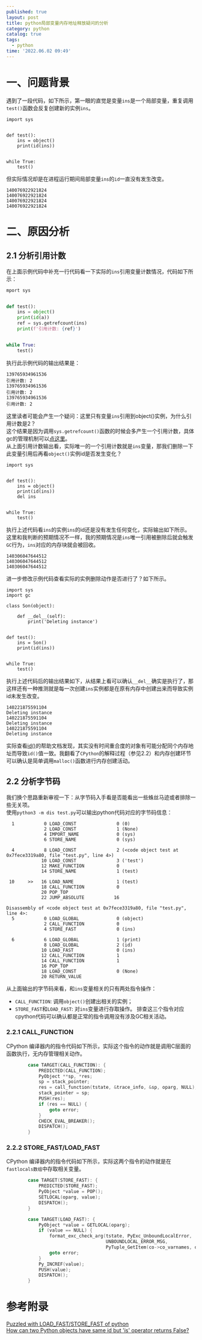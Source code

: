 ```yaml
---
published: true
layout: post
title: python局部变量内存地址释放疑问的分析
category: python
catalog: true
tags:
  - python
time: '2022.06.02 09:49'
---
```


# 一、问题背景

遇到了一段代码，如下所示，第一眼的直觉是变量`ins`是一个局部变量，重复调用`test()`函数会反复创建新的实例`ins`。
```
import sys


def test():
    ins = object()
    print(id(ins))


while True:
    test()
```

但实际情况却是在进程运行期间局部变量`ins`的`id`一直没有发生改变。
```shell
140076922921824
140076922921824
140076922921824
140076922921824
```

# 二、原因分析
## 2.1 分析引用计数
在上面示例代码中补充一行代码看一下实际的`ins`引用变量计数情况，代码如下所示：
```python
mport sys


def test():
    ins = object()
    print(id(a))
    ref = sys.getrefcount(ins)
    print(f'引用计数: {ref}')


while True:
    test()

```
执行此示例代码的输出结果是：
```shell
139765934961536
引用计数: 2
139765934961536
引用计数: 2
139765934961536
引用计数: 2
```
这里读者可能会产生一个疑问：这里只有变量`ins`引用到object()实例，为什么引用计数是2？  
这个结果是因为调用`sys.getrefcount()`函数的时候会多产生一个引用计数，具体gc的管理机制可以[点这里](https://devguide.python.org/garbage_collector/?highlight=gc)。  
从上面引用计数输出看，实际唯一的一个引用计数就是`ins`变量，那我们删除一下此变量引用后再看`object()`实例id是否发生变化？
```
import sys


def test():
    ins = object() 
    print(id(ins))
    del ins


while True:
    test()
```
执行上述代码看`ins`的实例`ins`的id还是没有发生任何变化，实际输出如下所示。  
这里和我判断的预期情况不一样，我的预期情况是`ins`唯一引用被删除后就会触发`GC`行为，`ins`对应的内存块就会被回收。
```
140306047644512
140306047644512
140306047644512
```
进一步修改示例代码查看实际的实例删除动作是否进行了？如下所示。  
```
import sys
import gc

class Son(object):

    def __del__(self):
        print('Deleting instance')


def test():
    ins = Son()
    print(id(ins))


while True:
    test()
```
执行上述代码后的输出结果如下，从结果上看可以确认`__del__`确实是执行了，那这样还有一种推测就是每一次创建`ins`实例都是在原有内存中创建出来而导致实例id未发生改变。
```
140221875591104
Deleting instance
140221875591104
Deleting instance
140221875591104
Deleting instance
```
实际查看[id()](https://docs.python.org/3.10/library/functions.html#id)的帮助文档发现，其实没有时间重合度的对象有可能分配同个内存地址而导致`id()`值一致。我翻看了`CPython`的解释过程（参见2.2）和内存创建环节可以确认是简单调用`malloc()`函数进行内存创建活动。

## 2.2 分析字节码
我们换个思路重新审视一下：从字节码入手看是否能看出一些蛛丝马迹或者排除一些无关项。  
使用`python3 -m dis test.py`可以输出python代码对应的字节码信息：
```shell
  1           0 LOAD_CONST               0 (0)
              2 LOAD_CONST               1 (None)
              4 IMPORT_NAME              0 (sys)
              6 STORE_NAME               0 (sys)

  4           8 LOAD_CONST               2 (<code object test at 0x7fece3319a80, file "test.py", line 4>)
             10 LOAD_CONST               3 ('test')
             12 MAKE_FUNCTION            0
             14 STORE_NAME               1 (test)

 10     >>   16 LOAD_NAME                1 (test)
             18 CALL_FUNCTION            0
             20 POP_TOP
             22 JUMP_ABSOLUTE           16

Disassembly of <code object test at 0x7fece3319a80, file "test.py", line 4>:
  5           0 LOAD_GLOBAL              0 (object)
              2 CALL_FUNCTION            0
              4 STORE_FAST               0 (ins)

  6           6 LOAD_GLOBAL              1 (print)
              8 LOAD_GLOBAL              2 (id)
             10 LOAD_FAST                0 (ins)
             12 CALL_FUNCTION            1
             14 CALL_FUNCTION            1
             16 POP_TOP
             18 LOAD_CONST               0 (None)
             20 RETURN_VALUE
```
从上面输出的字节码来看，和`ins`变量相关的只有两处指令操作：  
- `CALL_FUNCTION`: 调用`object()`创建出相关的实例；
- `STORE_FAST`和`LOAD_FAST`: 对`ins`变量进行存取操作。
排查这三个指令对应cpython代码可以确认都是正常的指令调用没有涉及GC相关活动。

### 2.2.1 CALL_FUNCTION
CPython 编译器内的指令代码如下所示，实际这个指令的动作就是调用C层面的函数执行，无内存管理相关动作。
```C
        case TARGET(CALL_FUNCTION): {                                               
            PREDICTED(CALL_FUNCTION);                                               
            PyObject **sp, *res;                                                    
            sp = stack_pointer;                                                     
            res = call_function(tstate, &trace_info, &sp, oparg, NULL);             
            stack_pointer = sp;                                                     
            PUSH(res);                                                              
            if (res == NULL) {                                                      
                goto error;                                                         
            }                                                                       
            CHECK_EVAL_BREAKER();                                                   
            DISPATCH();                                                             
        }                                      
```

### 2.2.2 STORE_FAST/LOAD_FAST
CPython 编译器内的指令代码如下所示，实际这两个指令的动作就是在`fastlocals数组`中存取相关变量。
```C
        case TARGET(STORE_FAST): {                                              
            PREDICTED(STORE_FAST);                                              
            PyObject *value = POP();                                            
            SETLOCAL(oparg, value);                                             
            DISPATCH();                                                         
        }           

        case TARGET(LOAD_FAST): {                                               
            PyObject *value = GETLOCAL(oparg);                                  
            if (value == NULL) {                                                
                format_exc_check_arg(tstate, PyExc_UnboundLocalError,           
                                     UNBOUNDLOCAL_ERROR_MSG,                    
                                     PyTuple_GetItem(co->co_varnames, oparg));  
                goto error;                                                     
            }                                                                   
            Py_INCREF(value);                                                   
            PUSH(value);                                                        
            DISPATCH();                                                         
        }                                                    
```


# 参考附录
[Puzzled with LOAD_FAST/STORE_FAST of python](https://stackoverflow.com/questions/28088157/puzzled-with-load-fast-store-fast-of-python)  
[How can two Python objects have same id but 'is' operator returns False?](https://stackoverflow.com/questions/50893267/how-can-two-python-objects-have-same-id-but-is-operator-returns-false/50893268#50893268)
